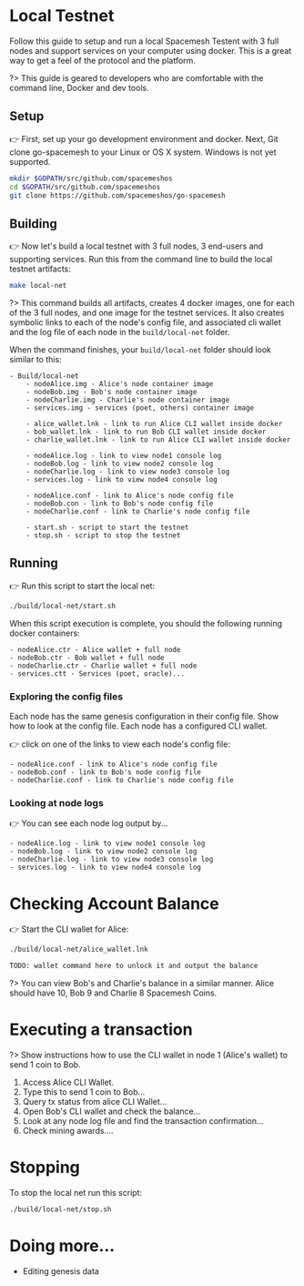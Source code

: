 # Local Testnet

Follow this guide to setup and run a local Spacemesh Testent with 3 full nodes and support services on your computer using docker. This is a great way to get a feel of the protocol and the platform.

?> This guide is geared to developers who are comfortable with the command line, Docker and dev tools.

## Setup
👉 First, set up your go development environment and docker. Next, Git clone go-spacemesh to your Linux or OS X system. Windows is not yet supported.

```bash
mkdir $GOPATH/src/github.com/spacemeshos
cd $GOPATH/src/github.com/spacemeshos
git clone https://github.com/spacemeshos/go-spacemesh
```

## Building

👉 Now let's build a local testnet with 3 full nodes, 3 end-users and supporting services. Run this from the command line to build the local testnet artifacts:

```bash
make local-net
```

?> This command builds all artifacts, creates 4 docker images, one for each of the 3 full nodes, and one image for the testnet services. It also creates symbolic links to each of the node's config file, and associated cli wallet and the log file of each node in the `build/local-net` folder.

When the command finishes, your `build/local-net` folder should look similar to this:

```
- Build/local-net
    - nodeAlice.img - Alice's node container image
    - nodeBob.img - Bob's node container image
    - nodeCharlie.img - Charlie's node container image
    - services.img - services (poet, others) container image

    - alice_wallet.lnk - link to run Alice CLI wallet inside docker
    - bob_wallet.lnk - link to run Bob CLI wallet inside docker
    - charlie_wallet.lnk - link to run Alice CLI wallet inside docker

    - nodeAlice.log - link to view node1 console log
    - nodeBob.log - link to view node2 console log
    - nodeCharlie.log - link to view node3 console log
    - services.log - link to view node4 console log

    - nodeAlice.conf - link to Alice's node config file
    - nodeBob.con - link to Bob's node config file
    - nodeCharlie.conf - link to Charlie's node config file

    - start.sh - script to start the testnet
    - stop.sh - script to stop the testnet
```

## Running

👉 Run this script to start the local net:

```bash
./build/local-net/start.sh
```

When this script execution is complete, you should the following running docker containers:

```
- nodeAlice.ctr - Alice wallet + full node
- nodeBob.ctr - Bob wallet + full node
- nodeCharlie.ctr - Charlie wallet + full node
- services.ctt - Services (poet, oracle)...
```

### Exploring the config files
Each node has the same genesis configuration in their config file. Show how to look at the config file. Each node has a configured CLI wallet.

👉 click on one of the links to view each node's config file:

```
- nodeAlice.conf - link to Alice's node config file
- nodeBob.conf - link to Bob's node config file
- nodeCharlie.conf - link to Charlie's node config file
```

### Looking at node logs
👉  You can see each node log output by...

```
- nodeAlice.log - link to view node1 console log
- nodeBob.log - link to view node2 console log
- nodeCharlie.log - link to view node3 console log
- services.log - link to view node4 console log
```

# Checking Account Balance

👉 Start the CLI wallet for Alice:

```bash
./build/local-net/alice_wallet.lnk
```

```bash
TODO: wallet command here to unlock it and output the balance
```

?> You can view Bob's and Charlie's balance in a similar manner.
Alice should have 10, Bob 9 and Charlie 8 Spacemesh Coins.

# Executing a transaction

?> Show instructions how to use the CLI wallet in node 1 (Alice's wallet) to send 1 coin to Bob.

1. Access Alice CLI Wallet.
2. Type this to send 1 coin to Bob...
3. Query tx status from alice CLI Wallet...
4. Open Bob's CLI wallet and check the balance...
5. Look at any node log file and find the transaction confirmation...
6. Check mining awards....

# Stopping

To stop the local net run this script:

```bash
./build/local-net/stop.sh
```

# Doing more...
- Editing genesis data
